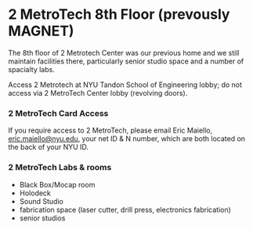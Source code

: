 # 2 MetroTech 8th Floor (prevously MAGNET)

The 8th floor of 2 Metrotech Center was our previous home and we still maintain facilities there, particularly senior studio space and a number of spacialty labs. 

Access 2 Metrotech at NYU Tandon School of Engineering lobby; do not access via 2 MetroTech Center lobby \(revolving doors\).

### 2 MetroTech Card Access

If you require access to 2 MetroTech, please email Eric Maiello, eric.maiello@nyu.edu, your net ID & N number, which are both located on the back of your NYU ID.

### 2 MetroTech Labs & rooms
* Black Box/Mocap room
* Holodeck
* Sound Studio
* fabrication space (laser cutter, drill press, electronics fabrication)
* senior studios
